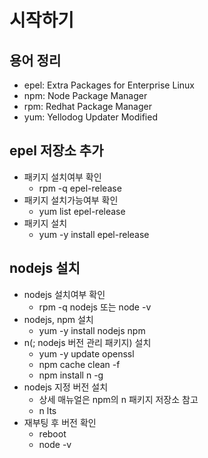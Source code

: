 # 시작하기

## 용어 정리
- epel: Extra Packages for Enterprise Linux
- npm: Node Package Manager
- rpm: Redhat Package Manager
- yum: Yellodog Updater Modified

## epel 저장소 추가
- 패키지 설치여부 확인
  - rpm -q epel-release
- 패키지 설치가능여부 확인
  - yum list epel-release
- 패키지 설치
  - yum -y install epel-release

## nodejs 설치
- nodejs 설치여부 확인
  - rpm -q nodejs 또는 node -v
- nodejs, npm 설치
  - yum -y install nodejs npm
- n(; nodejs 버전 관리 패키지) 설치
  - yum -y update openssl
  - npm cache clean -f
  - npm install n -g
- nodejs 지정 버전 설치
  - 상세 매뉴얼은 npm의 n 패키지 저장소 참고
  - n lts
- 재부팅 후 버전 확인
  - reboot
  - node -v
